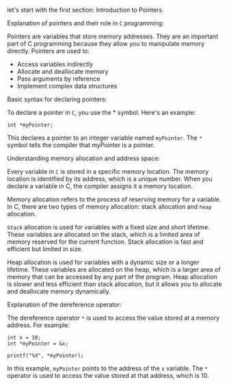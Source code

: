 let's start with the first section: Introduction to Pointers.

Explanation of pointers and their role in `C` programming:

Pointers are variables that store memory addresses. They are an important part of C programming because they allow you to manipulate memory directly. Pointers are used to:

- Access variables indirectly
- Allocate and deallocate memory
- Pass arguments by reference
- Implement complex data structures

Basic syntax for declaring pointers:

To declare a pointer in `C`, you use the * symbol. Here's an example:

```
int *myPointer;
```

This declares a pointer to an integer variable named `myPointer`. The `*` symbol tells the compiler that myPointer is a pointer.

Understanding memory allocation and address space:

Every variable in `C` is stored in a specific memory location. The memory location is identified by its address, which is a unique number. When you declare a variable in C, the compiler assigns it a memory location.

Memory allocation refers to the process of reserving memory for a variable. In C, there are two types of memory allocation: stack allocation and `heap` allocation.

`Stack` allocation is used for variables with a fixed size and short lifetime. These variables are allocated on the stack, which is a limited area of memory reserved for the current function. Stack allocation is fast and efficient but limited in size.

Heap allocation is used for variables with a dynamic size or a longer lifetime. These variables are allocated on the heap, which is a larger area of memory that can be accessed by any part of the program. Heap allocation is slower and less efficient than stack allocation, but it allows you to allocate and deallocate memory dynamically.

Explanation of the dereference operator:

The dereference operator `*` is used to access the value stored at a memory address. For example:

```
int x = 10;
int *myPointer = &x;

printf("%d", *myPointer);
```
In this example, `myPointer` points to the address of the `x` variable. The `*` operator is used to access the value stored at that address, which is 10.
